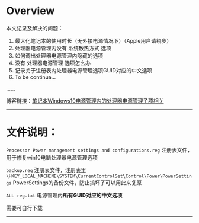#  Overview
本文记录及解决的问题：
1. 最大化笔记本的使用时长（无外接电源情况下）（Apple用户请绕步）
2. 处理器电源管理内没有 系统散热方式 选项
3. 如何调出处理器电源管理内隐藏的选项
4. 没有 处理器电源管理 选项怎么办
5. 记录关于注册表内处理器电源管理选项GUID对应的中文选项
6. To be continua...

......

博客链接：[笔记本Windows10电源管理内的处理器电源管理子项相关](https://blog.csdn.net/Pakin_Wu/article/details/132302276)


---

# 文件说明：

`Processor Power management settings and configurations.reg` 注册表文件，用于修复win10电脑处理器电源管理选项

`backup.reg`  注册表文件，注册表里`\HKEY_LOCAL_MACHINE\SYSTEM\CurrentControlSet\Control\Power\PowerSettings` PowerSettings的备份文件，防止搞坏了可以用此来复原

`ALL reg.txt` 电源管理内**所有GUID对应的中文选项**

需要可自行下载

---